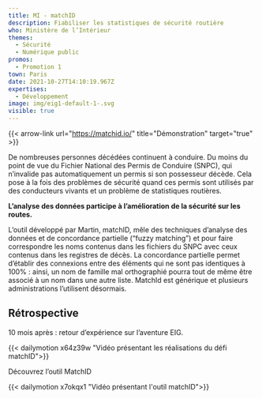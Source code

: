 ```yaml
---
title: MI - matchID
description: Fiabiliser les statistiques de sécurité routière
who: Ministère de l’Intérieur
themes:
  - Sécurité
  - Numérique public
promos:
  - Promotion 1
town: Paris
date: 2021-10-27T14:10:19.967Z
expertises:
  - Développement
image: img/eig1-default-1-.svg
visible: true
---
```


{{< arrow-link url="https://matchid.io/" title="Démonstration" target="true" >}}

De nombreuses personnes décédées continuent à conduire. Du moins du point de vue du Fichier National des Permis de Conduire (SNPC), qui n’invalide pas automatiquement un permis si son possesseur décède. Cela pose à la fois des problèmes de sécurité quand ces permis sont utilisés par des conducteurs vivants et un problème de statistiques routières.

**L’analyse des données participe à l’amélioration de la sécurité sur les routes.**

L’outil développé par Martin, matchID, mêle des techniques d’analyse des données et de concordance partielle (“fuzzy matching”) et pour faire correspondre les noms contenus dans les fichiers du SNPC avec ceux contenus dans les registres de décès. La concordance partielle permet d’établir des connexions entre des éléments qui ne sont pas identiques à 100% : ainsi, un nom de famille mal orthographié pourra tout de même être associé à un nom dans une autre liste. MatchId est générique et plusieurs administrations l’utilisent désormais.

## Rétrospective

10 mois après : retour d’expérience sur l’aventure EIG.

{{< dailymotion x64z39w "Vidéo présentant les réalisations du défi matchID">}}

Découvrez l’outil MatchID

{{< dailymotion x7okqx1 "Vidéo présentant l'outil matchID">}}
